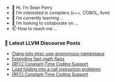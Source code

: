 - 👋 Hi, I’m Sean Perry
- 👀 I’m interested in compilers (c++, COBOL, llvm)
- 🌱 I’m currently learning ...
- 💞️ I’m looking to collaborate on ...
- 📫 How to reach me ...

<!---
s66perry/s66perry is a ✨ special ✨ repository because its `README.md` (this file) appears on your GitHub profile.
You can click the Preview link to take a look at your changes.
--->
### 📕 Latest LLVM Discourse Posts

<!-- DISCOURSE-LLVM:START -->
- [Clang-tidy misc-use-anonymous-namespace](https://discourse.llvm.org/t/clang-tidy-misc-use-anonymous-namespace/87947#post_4)
- [Extending fast-math flags](https://discourse.llvm.org/t/extending-fast-math-flags/88153#post_2)
- [[RFC] Constant-Time Coding Support](https://discourse.llvm.org/t/rfc-constant-time-coding-support/87781?page=3#post_42)
- [Load folding into a call instruction problems](https://discourse.llvm.org/t/load-folding-into-a-call-instruction-problems/88129#post_6)
- [[RFC] Constant-Time Coding Support](https://discourse.llvm.org/t/rfc-constant-time-coding-support/87781?page=3#post_41)
<!-- DISCOURSE-LLVM:END -->
